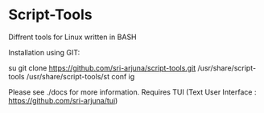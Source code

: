 Script-Tools
============

Diffrent tools for Linux written in BASH

Installation using GIT:

su
git clone https://github.com/sri-arjuna/script-tools.git /usr/share/script-tools
/usr/share/script-tools/st conf ig



Please see ./docs for more information.
Requires TUI (Text User Interface : https://github.com/sri-arjuna/tui)
